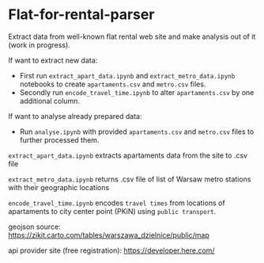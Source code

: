 # Flat-for-rental-parser

Extract data from well-known flat rental web site and make analysis out of it (work in progress).


If want to extract new data:

- First run `extract_apart_data.ipynb` and `extract_metro_data.ipynb` notebooks to create `apartaments.csv` and `metro.csv` files.
- Secondly run `encode_travel_time.ipynb` to alter `apartaments.csv` by one additional column.

If want to analyse already prepared data:

- Run `analyse.ipynb` with provided `apartaments.csv` and `metro.csv` files to further processed them. 


`extract_apart_data.ipynb` extracts apartaments data from the site to .csv file

`extract_metro_data.ipynb` returns .csv file of list of Warsaw metro stations with their geographic locations

`encode_travel_time.ipynb` encodes `travel times` from locations of apartaments to city center point (PKiN) using `public transport`.

geojson source:
https://zikit.carto.com/tables/warszawa_dzielnice/public/map

api provider site (free registration):
https://developer.here.com/
